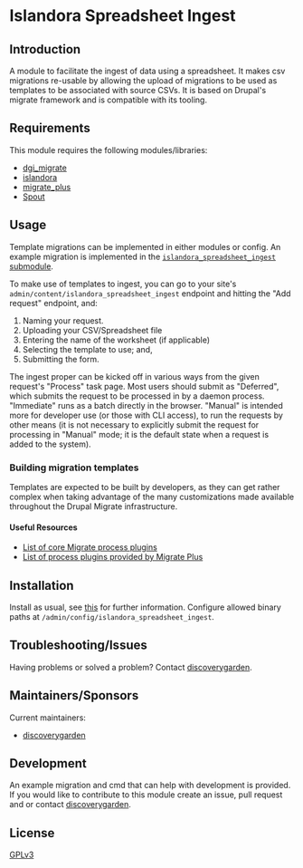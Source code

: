 # Islandora Spreadsheet Ingest

## Introduction

A module to facilitate the ingest of data using a spreadsheet.
It makes csv migrations re-usable by allowing the upload of migrations to be
used as templates to be associated with source CSVs.
It is based on Drupal's migrate framework and is compatible with its
tooling.

## Requirements

This module requires the following modules/libraries:

* [dgi_migrate](https://github.com/discoverygarden/dgi_migrate)
* [islandora](https://github.com/Islandora/islandora/tree/8.x-1.x)
* [migrate_plus](https://www.drupal.org/project/migrate_plus)
* [Spout](https://github.com/box/spout)

## Usage

Template migrations can be implemented in either modules or config. An example
migration is implemented in the
[`islandora_spreadsheet_ingest` submodule](modules/islandora_spreadsheet_ingest_example).

To make use of templates to ingest, you can go to your site's
`admin/content/islandora_spreadsheet_ingest` endpoint and hitting the "Add
request" endpoint, and:

1. Naming your request.
2. Uploading your CSV/Spreadsheet file
3. Entering the name of the worksheet (if applicable)
4. Selecting the template to use; and,
5. Submitting the form.

The ingest proper can be kicked off in various ways from the given request's
"Process" task page. Most users should submit as "Deferred", which submits the
request to be processed in by a daemon process. "Immediate" runs as a batch
directly in the browser. "Manual" is intended more for developer use (or those
with CLI access), to run the requests by other means (it is not necessary to
explicitly submit the request for processing in "Manual" mode; it is the
default state when a request is added to the system).

### Building migration templates

Templates are expected to be built by developers, as they can get rather complex when taking advantage of the many customizations made available throughout the Drupal Migrate infrastructure.

#### Useful Resources
* [List of core Migrate process plugins](
https://www.drupal.org/docs/8/api/migrate-api/migrate-process-plugins/list-of-core-migrate-process-plugins)
* [List of process plugins provided by Migrate Plus](
https://www.drupal.org/docs/8/api/migrate-api/migrate-process-plugins/list-of-process-plugins-provided-by-migrate-plus)

## Installation

Install as usual, see
[this](https://www.drupal.org/docs/extending-drupal/installing-modules) for
further information.
Configure allowed binary paths at `/admin/config/islandora_spreadsheet_ingest`.

## Troubleshooting/Issues

Having problems or solved a problem? Contact
[discoverygarden](http://support.discoverygarden.ca).

## Maintainers/Sponsors

Current maintainers:

* [discoverygarden](http://www.discoverygarden.ca)

## Development

An example migration and cmd that can help with development is provided.
If you would like to contribute to this module create an issue, pull request
and or contact
[discoverygarden](http://support.discoverygarden.ca).

## License

[GPLv3](http://www.gnu.org/licenses/gpl-3.0.txt)
